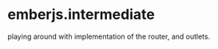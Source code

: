 emberjs.intermediate
====================

playing around with implementation of the router, and outlets.